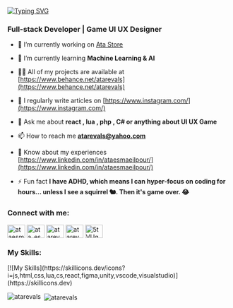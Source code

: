 <a href="#"><img src="https://readme-typing-svg.demolab.com?font=Fira+Code&pause=1000&color=F7E407&width=435&lines=Hi+%F0%9F%91%8B%2C+I'm+Ata+Revals;Hi+%F0%9F%91%8B%2C+I'm+Ata+Esmaeilpour" alt="Typing SVG" /></a>
<h3 align="left">Full-stack Developer | Game UI UX Designer</h3>




- 🔭 I’m currently working on [Ata Store](https://ata.tebex.io/)

- 🌱 I’m currently learning **Machine Learning & AI**

- 👨‍💻 All of my projects are available at [https://www.behance.net/atarevals](https://www.behance.net/atarevals)

- 📝 I regularly write articles on [https://www.instagram.com/](https://www.instagram.com/)

- 💬 Ask me about **react , lua , php , C# or anything about UI UX Game**

- 📫 How to reach me **atarevals@yahoo.com**

- 📄 Know about my experiences [https://www.linkedin.com/in/ataesmaeilpour/](https://www.linkedin.com/in/ataesmaeilpour/)

- ⚡ Fun fact **I have ADHD, which means I can hyper-focus on coding for hours... unless I see a squirrel 🐿️. Then it's game over. 😂**

<h3 align="left">Connect with me:</h3>
<p align="left">
<a href="https://linkedin.com/in/ataesmaeilpour" target="blank"><img align="center" src="https://raw.githubusercontent.com/rahuldkjain/github-profile-readme-generator/master/src/images/icons/Social/linked-in-alt.svg" alt="ataesmaeilpour" height="30" width="40" /></a>
<a href="https://instagram.com/ata_esmaeilpour" target="blank"><img align="center" src="https://raw.githubusercontent.com/rahuldkjain/github-profile-readme-generator/master/src/images/icons/Social/instagram.svg" alt="ata_esmaeilpour" height="30" width="40" /></a>
<a href="https://www.behance.net/atarevals" target="blank"><img align="center" src="https://raw.githubusercontent.com/rahuldkjain/github-profile-readme-generator/master/src/images/icons/Social/behance.svg" alt="atarevals" height="30" width="40" /></a>
<a href="https://www.youtube.com/c/atarevalss" target="blank"><img align="center" src="https://raw.githubusercontent.com/rahuldkjain/github-profile-readme-generator/master/src/images/icons/Social/youtube.svg" alt="atarevalss" height="30" width="40" /></a>
<a href="https://discord.gg/5tVUgq8" target="blank"><img align="center" src="https://raw.githubusercontent.com/rahuldkjain/github-profile-readme-generator/master/src/images/icons/Social/discord.svg" alt="5tVUgq8" height="30" width="40" /></a>
</p>

<h3 align="left">My Skills:</h3>
[![My Skills](https://skillicons.dev/icons?i=js,html,css,lua,cs,react,figma,unity,vscode,visualstudio)](https://skillicons.dev)


<p><img align="left" src="https://github-readme-stats.vercel.app/api/top-langs?username=atarevals&show_icons=true&theme=dark&locale=en&layout=compact" alt="atarevals" /></p>

<p>&nbsp;<img align="center" src="https://github-readme-stats.vercel.app/api?username=atarevals&show_icons=true&theme=dark&title_color=ffffff&text_color=ffffff&hide_border=true&locale=en" alt="atarevals" /></p>

